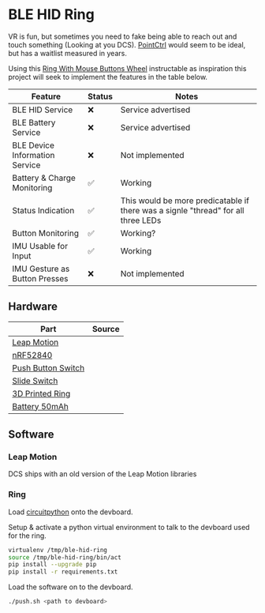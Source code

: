 # BLE HID Ring

VR is fun, but sometimes you need to fake being able to reach out and touch something (Looking at you DCS). [PointCtrl](https://pointctrl.com/) would seem to be ideal, but has a waitlist measured in years.

Using this [Ring With Mouse Buttons Wheel](https://www.instructables.com/Ring-With-Mouse-Buttons-Wheel/) instructable as inspiration this project will seek to implement the features in the table below.

| Feature | Status | Notes |
| - | - | - |
| BLE HID Service | ❌ | Service advertised |
| BLE Battery Service | ❌ | Service advertised |
| BLE Device Information Service | ❌ | Not implemented |
| Battery & Charge Monitoring | ✅ | Working |
| Status Indication | ✅ | This would be more predicatable if there was a signle "thread" for all three LEDs |
| Button Monitoring | ✅ | Working? |
| IMU Usable for Input | ✅ | Working |
| IMU Gesture as Button Presses | ❌ | Not implemented |

## Hardware

| Part | Source |
| - | - |
| [Leap Motion](https://ca.robotshop.com/products/leap-motion-controller) |
| [nRF52840](https://www.seeedstudio.com/Seeed-XIAO-BLE-Sense-nRF52840-p-5253.html) |
| [Push Button Switch](https://www.amazon.ca/dp/B06Y6DDG8K?psc=1&ref=ppx_yo2ov_dt_b_product_details) |
| [Slide Switch](https://www.amazon.ca/dp/B08SLQ1KBX?ref=ppx_yo2ov_dt_b_product_details&th=1) |
| [3D Printed Ring](https://www.thingiverse.com/thing:5886564) |
| [Battery 50mAh](https://www.aliexpress.com/item/32548166394.html?spm=a2g0o.order_list.order_list_main.4.685c1802jLIyDU) |

## Software

### Leap Motion

DCS ships with an old version of the Leap Motion libraries

### Ring

Load [circuitpython](https://circuitpython.org/board/Seeed_XIAO_nRF52840_Sense/) onto the devboard.

Setup & activate a python virtual environment to talk to the devboard used for the ring.

```bash
virtualenv /tmp/ble-hid-ring
source /tmp/ble-hid-ring/bin/act
pip install --upgrade pip
pip install -r requirements.txt
```

Load the software on to the devboard.

```bash
./push.sh <path to devboard>
```
